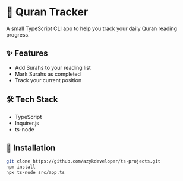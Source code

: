 # 📘 Quran Tracker

A small TypeScript CLI app to help you track your daily Quran reading progress.

## ✨ Features

- Add Surahs to your reading list
- Mark Surahs as completed
- Track your current position

## 🛠️ Tech Stack

- TypeScript
- Inquirer.js
- ts-node

## 🚀 Installation

```bash
git clone https://github.com/azykdeveloper/ts-projects.git
npm install
npx ts-node src/app.ts
